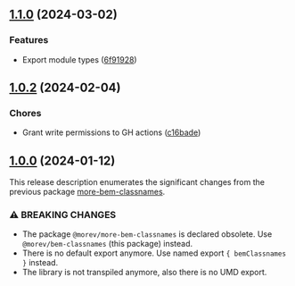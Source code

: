 

## [1.1.0](https://github.com/MorevM/bem-classnames/compare/v1.0.2...v1.1.0) (2024-03-02)


### Features

* Export module types ([6f91928](https://github.com/MorevM/bem-classnames/commit/6f919284b891c09746e79d18f63e185cf0841355))


## [1.0.2](https://github.com/MorevM/bem-classnames/compare/v1.0.1...v1.0.2) (2024-02-04)


### Chores

* Grant write permissions to GH actions ([c16bade](https://github.com/MorevM/bem-classnames/commit/c16bade9b1fabdc9309bd7148a54ce7a2660b345))

## [1.0.0](https://github.com/MorevM/bem-classnames/compare/v1.0.3...v2.0.0) (2024-01-12)

This release description enumerates the significant changes from the previous package [more-bem-classnames](https://github.com/MorevM/more-bem-classnames).

### ⚠ BREAKING CHANGES

* The package `@morev/more-bem-classnames` is declared obsolete.
  Use `@morev/bem-classnames` (this package) instead.
* There is no default export anymore.
  Use named export `{ bemClassnames }` instead.
* The library is not transpiled anymore, also there is no UMD export.
